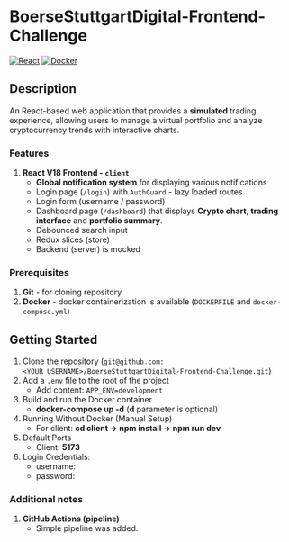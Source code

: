 # BoerseStuttgartDigital-Frontend-Challenge

[![React][react-badge]][react-url]
[![Docker][docker-badge]][docker-url]

## Description

An React-based web application that provides a **simulated** trading experience, allowing users to manage a virtual portfolio and
analyze cryptocurrency trends with interactive charts.

### Features

1. **React V18 Frontend - `client`**
   - **Global notification system** for displaying various notifications
   - Login page (`/login`) with `AuthGuard` - lazy loaded routes
   - Login form (username / password)
   - Dashboard page (`/dashboard`) that displays **Crypto chart**, **trading interface** and **portfolio summary**.
   - Debounced search input
   - Redux slices (store)
   - Backend (server) is mocked

### Prerequisites

1. **Git** - for cloning repository
2. **Docker** - docker containerization is available (`DOCKERFILE` and `docker-compose.yml`)

## Getting Started

1. Clone the repository (`git@github.com:<YOUR_USERNAME>/BoerseStuttgartDigital-Frontend-Challenge.git`)
2. Add a `.env` file to the root of the project
   - Add content: `APP_ENV=development`
3. Build and run the Docker container
   - **docker-compose up -d** (**d** parameter is optional)
4. Running Without Docker (Manual Setup)
   - For client: **cd client -> npm install -> npm run dev**
5. Default Ports
   - Client: **5173**
6. Login Credentials:
   - username:
   - password:

### Additional notes

1. **GitHub Actions (pipeline)**
   - Simple pipeline was added.

[react-badge]: https://img.shields.io/badge/React-v18+-blue.svg
[react-url]: https://react.dev/
[docker-badge]: https://img.shields.io/badge/docker-blue
[docker-url]: https://www.docker.com/
